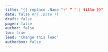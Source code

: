 ```yaml
---
title: "{{ replace .Name "-" " " | title }}"
date: false #{{ .Date }}
draft: false
pager: false
author: false
toc: true
lead: "Change this lead"
authorbox: false
---
```












